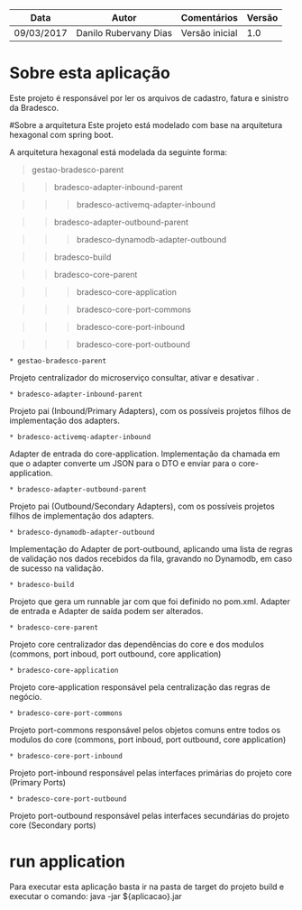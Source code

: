 | Data | Autor | Comentários | Versão |
| --- | --- | --- | --- |
| 09/03/2017 | Danilo Rubervany Dias | Versão inicial | 1.0 |  

# Sobre esta aplicação

Este projeto é responsável por ler os arquivos de cadastro, fatura e sinistro da Bradesco.

#Sobre a arquitetura 
Este projeto está modelado com base na arquitetura hexagonal com spring boot.

A arquitetura hexagonal está modelada da seguinte forma:

> gestao-bradesco-parent

>> bradesco-adapter-inbound-parent

>>> bradesco-activemq-adapter-inbound

>> bradesco-adapter-outbound-parent

>>> bradesco-dynamodb-adapter-outbound

>> bradesco-build

>> bradesco-core-parent

>>> bradesco-core-application

>>> bradesco-core-port-commons

>>> bradesco-core-port-inbound

>>> bradesco-core-port-outbound



	* gestao-bradesco-parent
   
   Projeto centralizador do microserviço consultar, ativar e desativar .

	* bradesco-adapter-inbound-parent

   Projeto pai (Inbound/Primary Adapters), com os possíveis projetos filhos de implementação dos adapters. 

	* bradesco-activemq-adapter-inbound

   Adapter de entrada do core-application. Implementação da chamada em que o adapter converte um JSON para o DTO e enviar para o core-application.

	* bradesco-adapter-outbound-parent
   
   Projeto pai (Outbound/Secondary Adapters), com os possíveis projetos filhos de implementação dos adapters.

	* bradesco-dynamodb-adapter-outbound
	
   Implementação do Adapter de port-outbound, aplicando uma lista de regras de validação nos dados recebidos da fila, gravando no Dynamodb, em caso de sucesso na validação.

	* bradesco-build

   Projeto que gera um runnable jar com que foi definido no pom.xml. Adapter de entrada e Adapter de saída podem ser alterados.
   
	* bradesco-core-parent

   Projeto core centralizador das dependências do core e dos modulos (commons, port inboud, port outbound, core application)

	* bradesco-core-application

   Projeto core-application responsável pela centralização das regras de negócio.   

	* bradesco-core-port-commons

   Projeto port-commons responsável pelos objetos comuns entre todos os modulos do core (commons, port inboud, port outbound, core application)

	* bradesco-core-port-inbound

   Projeto port-inbound responsável pelas interfaces primárias do projeto core (Primary Ports)

	* bradesco-core-port-outbound

   Projeto port-outbound responsável pelas interfaces secundárias do projeto core (Secondary ports)

	
	
# run application 

   Para executar esta aplicação basta ir na pasta de target do projeto build e executar o comando: java -jar ${aplicacao}.jar
   

